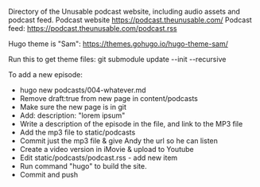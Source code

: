 Directory of the Unusable podcast website, including audio assets and podcast feed.
Podcast website https://podcast.theunusable.com/
Podcast feed: https://podcast.theunusable.com/podcast.rss

Hugo theme is "Sam": https://themes.gohugo.io/hugo-theme-sam/

Run this to get theme files:
git submodule update --init --recursive

To add a new episode:
- hugo new podcasts/004-whatever.md
- Remove draft:true from new page in content/podcasts
- Make sure the new page is in git
- Add: description: "lorem ipsum"
- Write a description of the episode in the file, and link to the MP3 file
- Add the mp3 file to static/podcasts
- Commit just the mp3 file & give Andy the url so he can listen
- Create a video version in iMovie & upload to Youtube
- Edit static/podcasts/podcast.rss - add new item
- Run command "hugo" to build the site.
- Commit and push